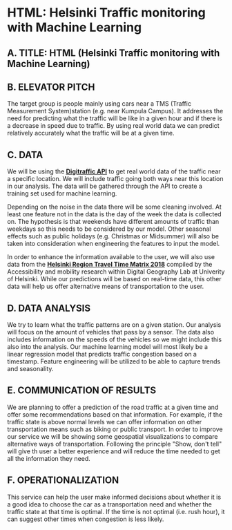 # HTML: Helsinki Traffic monitoring with Machine Learning

## A. TITLE: **HTML** (**H**elsinki **T**raffic monitoring with **M**achine **L**earning)

## B. ELEVATOR PITCH

The target group is people mainly using cars near a TMS (Traffic Measurement System)station (e.g. near Kumpula Campus). It addresses the need for predicting what the traffic will be like in a given hour and if there is a decrease in speed due to traffic. By using real world data we can predict relatively accurately what the traffic will be at a given time.

## C. DATA

We will be using the [**Digitraffic API**](https://www.digitraffic.fi/en/road-traffic/) to get real world data of the traffic near a specific location. We will include traffic going both ways near this location in our analysis.
The data will be gathered through the API to create a training set used for machine learning.

Depending on the noise in the data there will be some cleaning involved. At least one feature not in the data is the day of the week the data is collected on. The hypothesis is that weekends have different amounts of traffic than weekdays so this needs to be considered by our model. Other seasonal effects such as public holidays (e.g. Christmas or Midsummer) will also be taken into consideration when engineering the features to input the model.

In order to enhance the information available to the user, we will also use data from the [**Helsinki Region Travel Time Matrix 2018**](https://blogs.helsinki.fi/accessibility/helsinki-region-travel-time-matrix-2018/) compiled by the Accessibility and mobility research within Digital Geography Lab at Univerity of Helsinki.
While our predictions will be based on real-time data, this other data will help us offer alternative means of transportation to the user.

## D. DATA ANALYSIS

We try to learn what the traffic patterns are on a given station. Our analysis will focus on the amount of vehicles that pass by a sensor. The data also includes information on the speeds of the vehicles so we might include this also into the analysis.
Our machine learning model will most likely be a linear regression model that predicts traffic congestion based on a timestamp.
Feature engineering will be utilized to be able to capture trends and seasonality.

## E. COMMUNICATION OF RESULTS

We are planning to offer a prediction of the road traffic at a given time and offer some recommendations based on that information. For example, if the traffic state is above normal levels we can offer information on other transportation means such as biking or public transport.
In order to improve our service we will be showing some geospatial visualizations to compare alternative ways of transportation.
Following the principle "Show, don't tell" will give th user a better experience and will reduce the time needed to get all the information they need.

## F. OPERATIONALIZATION

This service can help the user make informed decisions about whether it is a good idea to choose the car as a transportation need and whether the traffic state at that time is optimal. If the time is not optimal (i.e. rush hour), it can suggest other times when congestion is less likely.
